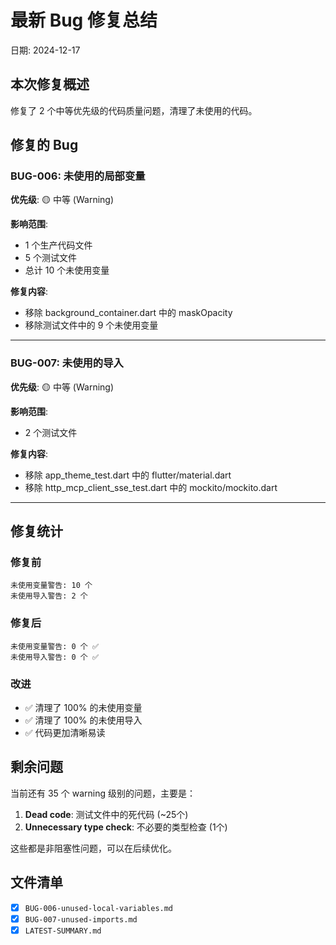 # 最新 Bug 修复总结

日期: 2024-12-17

## 本次修复概述

修复了 2 个中等优先级的代码质量问题，清理了未使用的代码。

## 修复的 Bug

### BUG-006: 未使用的局部变量
**优先级**: 🟡 中等 (Warning)

**影响范围**:
- 1 个生产代码文件
- 5 个测试文件
- 总计 10 个未使用变量

**修复内容**:
- 移除 background_container.dart 中的 maskOpacity
- 移除测试文件中的 9 个未使用变量

---

### BUG-007: 未使用的导入
**优先级**: 🟡 中等 (Warning)

**影响范围**:
- 2 个测试文件

**修复内容**:
- 移除 app_theme_test.dart 中的 flutter/material.dart
- 移除 http_mcp_client_sse_test.dart 中的 mockito/mockito.dart

---

## 修复统计

### 修复前
```
未使用变量警告: 10 个
未使用导入警告: 2 个
```

### 修复后
```
未使用变量警告: 0 个 ✅
未使用导入警告: 0 个 ✅
```

### 改进
- ✅ 清理了 100% 的未使用变量
- ✅ 清理了 100% 的未使用导入
- ✅ 代码更加清晰易读

## 剩余问题

当前还有 35 个 warning 级别的问题，主要是：
1. **Dead code**: 测试文件中的死代码 (~25个)
2. **Unnecessary type check**: 不必要的类型检查 (1个)

这些都是非阻塞性问题，可以在后续优化。

## 文件清单

- [x] `BUG-006-unused-local-variables.md`
- [x] `BUG-007-unused-imports.md`
- [x] `LATEST-SUMMARY.md`
